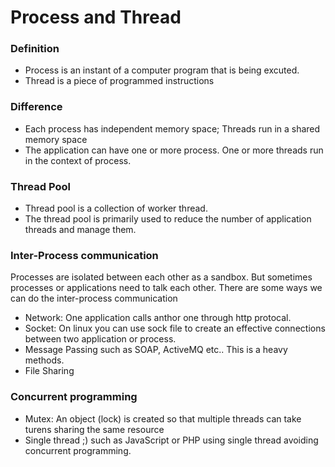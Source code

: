 # Process and Thread

### Definition

* Process is an instant of a computer program that is being excuted.
* Thread is a piece of programmed instructions

### Difference
* Each process has independent memory space; Threads run in a shared memory space
* The application can have one or more process. One or more threads run in the context of process.

### Thread Pool
* Thread pool is a collection of worker thread. 
* The thread pool is primarily used to reduce the number of application threads and manage them.

### Inter-Process communication 

Processes are isolated between each other as a sandbox. But sometimes processes or applications need to talk each other. There are some ways we can do the inter-process communication

* Network: One application calls anthor one through http protocal.
* Socket: On linux you can use sock file to create an effective connections between two application or process.
* Message Passing such as SOAP, ActiveMQ etc.. This is a heavy methods.
* File Sharing

### Concurrent programming

* Mutex: An object (lock) is created so that multiple threads can take turens sharing the same resource
* Single thread ;) such as JavaScript or PHP using single thread avoiding concurrent programming.
